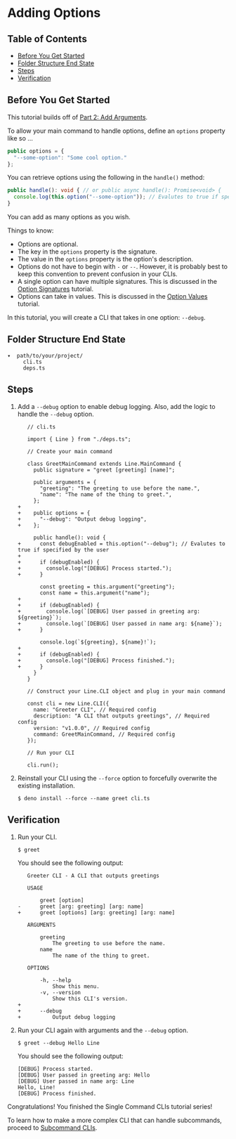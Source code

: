 # Adding Options

## Table of Contents

- [Before You Get Started](#before-you-get-started)
- [Folder Structure End State](#folder-structure-end-state)
- [Steps](#steps)
- [Verification](#verification)

## Before You Get Started

This tutorial builds off of
[Part 2: Add Arguments](/line/v1.x/tutorials/creating-a-cli/single-command-clis/part-2-add-arguments).

To allow your main command to handle options, define an `options` property like
so ...

```typescript
public options = {
  "--some-option": "Some cool option."
};
```

You can retrieve options using the following in the `handle()` method:

```typescript
public handle(): void { // or public async handle(): Promise<void> {
  console.log(this.option("--some-option")); // Evalutes to true if specified by a user
}
```

You can add as many options as you wish.

Things to know:

- Options are optional.
- The key in the `options` property is the signature.
- The value in the `options` property is the option's description.
- Options do not have to begin with `-` or `--`. However, it is probably best to
  keep this convention to prevent confusion in your CLIs.
- A single option can have multiple signatures. This is discussed in the
  [Option Signatures](/line/v1.x/tutorials/options/option-signatures) tutorial.
- Options can take in values. This is discussed in the
  [Option Values](/line/v1.x/tutorials/options/option-values) tutorial.

In this tutorial, you will create a CLI that takes in one option: `--debug`.

## Folder Structure End State

```text
▾  path/to/your/project/
     cli.ts
     deps.ts
```

## Steps

1. Add a `--debug` option to enable debug logging. Also, add the logic to handle
   the `--debug` option.

   ```diff-typescript
      // cli.ts

      import { Line } from "./deps.ts";

      // Create your main command

      class GreetMainCommand extends Line.MainCommand {
        public signature = "greet [greeting] [name]";

        public arguments = {
          "greeting": "The greeting to use before the name.",
          "name": "The name of the thing to greet.",
        };
   +
   +    public options = {
   +      "--debug": "Output debug logging",
   +    };

        public handle(): void {
   +      const debugEnabled = this.option("--debug"); // Evalutes to true if specified by the user
   +
   +      if (debugEnabled) {
   +        console.log("[DEBUG] Process started.");
   +      }

          const greeting = this.argument("greeting");
          const name = this.argument("name");
   +
   +      if (debugEnabled) {
   +        console.log(`[DEBUG] User passed in greeting arg: ${greeting}`);
   +        console.log(`[DEBUG] User passed in name arg: ${name}`);
   +      }

          console.log(`${greeting}, ${name}!`);
   +
   +      if (debugEnabled) {
   +        console.log("[DEBUG] Process finished.");
   +      }
        }
      }

      // Construct your Line.CLI object and plug in your main command

      const cli = new Line.CLI({
        name: "Greeter CLI", // Required config
        description: "A CLI that outputs greetings", // Required config
        version: "v1.0.0", // Required config
        command: GreetMainCommand, // Required config
      });

      // Run your CLI

      cli.run();
   ```

2. Reinstall your CLI using the `--force` option to forcefully overwrite the
   existing installation.

   ```shell
   $ deno install --force --name greet cli.ts
   ```

## Verification

1. Run your CLI.

   ```shell
   $ greet
   ```

   You should see the following output:

   ```diff-text
      Greeter CLI - A CLI that outputs greetings

      USAGE

          greet [option]
   -      greet [arg: greeting] [arg: name]
   +      greet [options] [arg: greeting] [arg: name]

      ARGUMENTS

          greeting
              The greeting to use before the name.
          name
              The name of the thing to greet.

      OPTIONS

          -h, --help
              Show this menu.
          -v, --version
              Show this CLI's version.
   +
   +      --debug
   +          Output debug logging
   ```

2. Run your CLI again with arguments and the `--debug` option.

   ```shell
   $ greet --debug Hello Line
   ```

   You should see the following output:

   ```text
   [DEBUG] Process started.
   [DEBUG] User passed in greeting arg: Hello
   [DEBUG] User passed in name arg: Line
   Hello, Line!
   [DEBUG] Process finished.
   ```

Congratulations! You finished the Single Command CLIs tutorial series!

To learn how to make a more complex CLI that can handle subcommands, proceed to
[Subcommand CLIs](/line/v1.x/tutorials/creating-a-cli/subcommand-clis).
